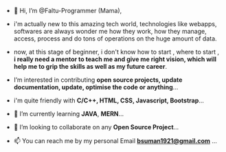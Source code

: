 - 👋 Hi, I’m @Faltu-Programmer (Mama),
- i'm actually new to this amazing tech world, technologies like webapps, softwares are always wonder me how they work,
how they manage, access, process and do tons of operations on the huge amount of data.

- now, at this stage of beginner, i don't know how to start , where to start , **i really need a mentor to teach me and give me right vision, which will help me to grip the skills as well as my future career**.

- I’m interested in contributing **open source projects, update documentation, update, optimise the code or anything**...

- i'm quite friendly with **C/C++, HTML, CSS, Javascript, Bootstrap**...

- 🌱 I’m currently learning **JAVA**, **MERN**...
- 💞️ I’m looking to collaborate on any **Open Source Project**...
- 📫 You can reach me by my personal Email **bsuman1921@gmail.com** ...

<!---
Faltu-Programmer/Faltu-Programmer is a ✨ special ✨ repository because its `README.md` (this file) appears on your GitHub profile.
You can click the Preview link to take a look at your changes.
--->
